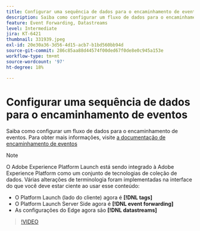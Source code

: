 ```yaml
---
title: Configurar uma sequência de dados para o encaminhamento de eventos
description: Saiba como configurar um fluxo de dados para o encaminhamento de eventos.
feature: Event Forwarding, Datastreams
level: Intermediate
jira: KT-6421
thumbnail: 331939.jpeg
exl-id: 20e30a36-3d56-4d15-acb7-b1bd560bb94d
source-git-commit: 286c85aa88d44574f00ded67f0de8e0c945a153e
workflow-type: tm+mt
source-wordcount: '97'
ht-degree: 18%

---
```


# Configurar uma sequência de dados para o encaminhamento de eventos

Saiba como configurar um fluxo de dados para o encaminhamento de eventos. Para obter mais informações, visite [a documentação de encaminhamento de eventos](https://experienceleague.adobe.com/docs/experience-platform/tags/event-forwarding/getting-started.html?lang=pt-BR#create-a-datastream)


>[!NOTE]
>
>O Adobe Experience Platform Launch está sendo integrado à Adobe Experience Platform como um conjunto de tecnologias de coleção de dados. Várias alterações de terminologia foram implementadas na interface do que você deve estar ciente ao usar esse conteúdo:
> 
> * O Platform Launch (lado do cliente) agora é **[!DNL tags]**
> * O Platform Launch Server Side agora é **[!DNL event forwarding]**
> * As configurações do Edge agora são **[!DNL datastreams]**

>[!VIDEO](https://video.tv.adobe.com/v/331939?learn=on&enablevpops)
